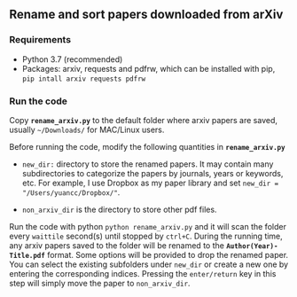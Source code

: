 ## Rename and sort papers downloaded from arXiv
### Requirements
* Python 3.7 (recommended)
* Packages: arxiv, requests and pdfrw, which can be installed with pip,
``` pip intall arxiv requests pdfrw ```

### Run the code
Copy **`rename_arxiv.py`** to the default folder where arxiv papers are saved, usually `~/Downloads/` for MAC/Linux users. 

Before running the code, modify the following quantities in **`rename_arxiv.py`** 

* `new_dir:` directory to store the renamed papers. It may contain many subdirectories to categorize the papers by journals, years or keywords, etc. 
For example, I use Dropbox as my paper library and set `new_dir = "/Users/yuancc/Dropbox/"`. 

* `non_arxiv_dir` is the directory to store other pdf files. 

Run the code with python `python rename_arxiv.py` and it will scan the folder every `waittile` second(s) until stopped by `ctrl+C`. During the running time,
any arxiv papers saved to the folder will be renamed to the **`Author(Year)-Title.pdf`** format. Some options will be provided to drop the renamed paper.
You can select the existing subfolders under `new_dir` or create a new one by entering the corresponding indices. Pressing the `enter/return`
 key in this step will simply move the paper to `non_arxiv_dir`.
